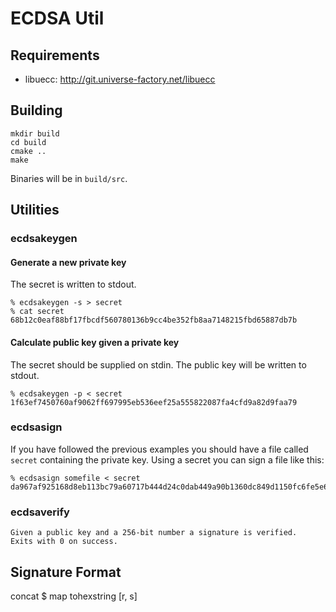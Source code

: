 ECDSA Util
==========

Requirements
------------

  * libuecc: http://git.universe-factory.net/libuecc

Building
--------

    mkdir build
    cd build
    cmake ..
    make

Binaries will be in `build/src`.

Utilities
---------

### ecdsakeygen

#### Generate a new private key

The secret is written to stdout.

    % ecdsakeygen -s > secret
    % cat secret
    68b12c0eaf88bf17fbcdf560780136b9cc4be352fb8aa7148215fbd65887db7b

#### Calculate public key given a private key

The secret should be supplied on stdin. The public key will be written to
stdout.

    % ecdsakeygen -p < secret
    1f63ef7450760af9062ff697995eb536eef25a555822087fa4cfd9a82d9faa79

### ecdsasign  

If you have followed the previous examples you should have a file called
`secret` containing the private key. Using a secret you can sign a file like
this:

    % ecdsasign somefile < secret
    da967af925168d8eb113bc79a60717b444d24c0dab449a90b1360dc849d1150fc6fe5e6656966d2fc88e67d81108deb13836ed66308cf897dd1b8815f6422802

### ecdsaverify  
    Given a public key and a 256-bit number a signature is verified.  
    Exits with 0 on success.  

Signature Format
----------------

concat $ map tohexstring [r, s]

